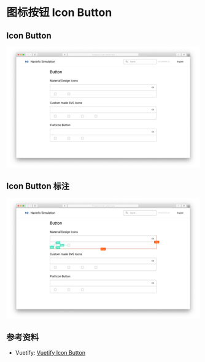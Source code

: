 # 图标按钮 Icon Button

## Icon Button

![UI Framework Button-Icon Button](../../../imgs/ns_ui_framework/components/button/icon_button.png)

## Icon Button 标注

![UI Framework Button-Icon Button Measure](../../../imgs/ns_ui_framework_measure/components/button/icon_button.png)

## 参考资料

* Vuetify: [Vuetify Icon Button](https://vuetifyjs.com/en/components/buttons/#icon)
